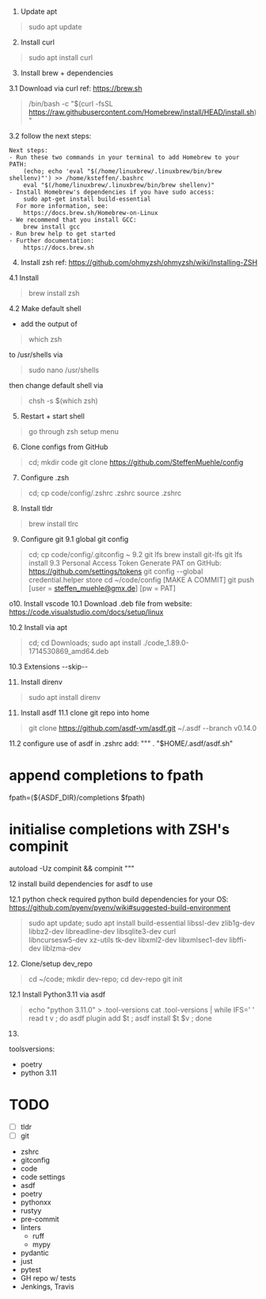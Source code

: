 1. Update apt
> sudo apt update


2. Install curl
> sudo apt install curl


3. Install brew + dependencies

3.1 Download via curl
ref: https://brew.sh
> /bin/bash -c "$(curl -fsSL https://raw.githubusercontent.com/Homebrew/install/HEAD/install.sh)"

3.2 follow the next steps:
```
Next steps:
- Run these two commands in your terminal to add Homebrew to your PATH:
    (echo; echo 'eval "$(/home/linuxbrew/.linuxbrew/bin/brew shellenv)"') >> /home/ksteffen/.bashrc
    eval "$(/home/linuxbrew/.linuxbrew/bin/brew shellenv)"
- Install Homebrew's dependencies if you have sudo access:
    sudo apt-get install build-essential
  For more information, see:
    https://docs.brew.sh/Homebrew-on-Linux
- We recommend that you install GCC:
    brew install gcc
- Run brew help to get started
- Further documentation:
    https://docs.brew.sh
```


4. Install zsh
ref: https://github.com/ohmyzsh/ohmyzsh/wiki/Installing-ZSH

4.1 Install
> brew install zsh

4.2 Make default shell
- add the output of
> which zsh

to /usr/shells via
> sudo nano /usr/shells

then change default shell via
> chsh -s $(which zsh)


5. Restart + start shell
> go through zsh setup menu


6. Clone configs from GitHub
> cd; mkdir code
> git clone https://github.com/SteffenMuehle/config


7. Configure .zsh
> cd; cp code/config/.zshrc .zshrc
> source .zshrc


8. Install tldr
> brew install tlrc


9. Configure git
9.1 global git config
> cd; cp code/config/.gitconfig ~
9.2 git lfs
> brew install git-lfs
> git lfs install
9.3 Personal Access Token
Generate PAT on GitHub: https://github.com/settings/tokens
> git config --global credential.helper store
> cd ~/code/config
[MAKE A COMMIT]
> git push
> [user = steffen_muehle@gmx.de]
> [pw = PAT]

o10. Install vscode
10.1 Download .deb file from website:
https://code.visualstudio.com/docs/setup/linux

10.2 Install via apt
> cd; cd Downloads; sudo apt install ./code_1.89.0-1714530869_amd64.deb

10.3 Extensions
--skip--


11. Install direnv
> sudo apt install direnv


11. Install asdf
11.1 clone git repo into home
> git clone https://github.com/asdf-vm/asdf.git ~/.asdf --branch v0.14.0

11.2 configure use of asdf in .zshrc
add:
"""
. "$HOME/.asdf/asdf.sh"
# append completions to fpath
fpath=(${ASDF_DIR}/completions $fpath)
# initialise completions with ZSH's compinit
autoload -Uz compinit && compinit
"""


12 install build dependencies for asdf to use

12.1 python
check required python build dependencies for your OS:
https://github.com/pyenv/pyenv/wiki#suggested-build-environment
> sudo apt update; sudo apt install build-essential libssl-dev zlib1g-dev \
> libbz2-dev libreadline-dev libsqlite3-dev curl \
> libncursesw5-dev xz-utils tk-dev libxml2-dev libxmlsec1-dev libffi-dev liblzma-dev


12. Clone/setup dev_repo
> cd ~/code; mkdir dev-repo; cd dev-repo
> git init

12.1 Install Python3.11 via asdf
> echo "python 3.11.0" > .tool-versions
> cat .tool-versions | while IFS=' ' read t v ; do asdf plugin add $t ; asdf install $t $v ; done


13. 
toolsversions:
- poetry
- python 3.11


# TODO
- [ ] tldr
- [ ] git
- zshrc
- gitconfig
- code
- code settings
- asdf
- poetry
- pythonxx
- rustyy
- pre-commit
- linters
    - ruff
    - mypy
- pydantic
- just
- pytest
- GH repo w/ tests
- Jenkings, Travis
